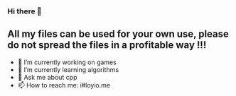 ### Hi there 👋

## All my files can be used for your own use, please do not spread the files in a profitable way !!!

- 🔭 I’m currently working on games
- 🌱 I’m currently learning algorithms
- 💬 Ask me about cpp
- 📫 How to reach me: i#loyio.me
